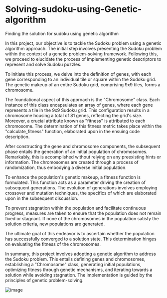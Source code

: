 # Solving-sudoku-using-Genetic-algorithm
Finding the solution for sudoku using genetic algorithm

In this project, our objective is to tackle the Sudoku problem using a genetic algorithm approach. The initial step involves presenting the Sudoku problem within the context of a genetic problem-solving framework. Following this, we proceed to elucidate the process of implementing genetic descriptors to represent and solve Sudoku puzzles.

To initiate this process, we delve into the definition of genes, with each gene corresponding to an individual tile or square within the Sudoku grid. The genetic makeup of an entire Sudoku grid, comprising 9x9 tiles, forms a chromosome.

The foundational aspect of this approach is the "Chromosome" class. Each instance of this class encapsulates an array of genes, where each gene represents a tile in the 9x9 Sudoku grid. This configuration results in a chromosome housing a total of 81 genes, reflecting the grid's size. Moreover, a crucial attribute known as "fitness" is attributed to each chromosome. The determination of this fitness metric takes place within the "calculate_fitness" function, elaborated upon in the ensuing code description.

After constructing the gene and chromosome components, the subsequent phase entails the generation of an initial population of chromosomes. Remarkably, this is accomplished without relying on any preexisting hints or information. The chromosomes are created through a process of randomization, thus embodying a diverse initial population.

To enhance the population's genetic makeup, a fitness function is formulated. This function acts as a parameter driving the creation of subsequent generations. The evolution of generations involves employing crossover and mutation techniques, the specifics of which are elaborated upon in the subsequent discussion.

To prevent stagnation within the population and facilitate continuous progress, measures are taken to ensure that the population does not remain fixed or stagnant. If none of the chromosomes in the population satisfy the solution criteria, new populations are generated.

The ultimate goal of this endeavor is to ascertain whether the population has successfully converged to a solution state. This determination hinges on evaluating the fitness of the chromosomes.

In summary, this project involves adopting a genetic algorithm to address the Sudoku problem. This entails defining genes and chromosomes, establishing a "Chromosome" class, generating initial populations, optimizing fitness through genetic mechanisms, and iterating towards a solution while avoiding stagnation. The implementation is guided by the principles of genetic problem-solving.

![image](https://github.com/romidi80/Solving-sudoku-using-Genetic-algorithm/assets/89667194/e2987741-4c24-4c41-a90b-5c6687629c62)
